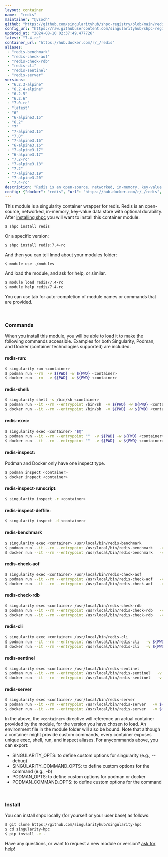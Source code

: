 ```yaml
---
layout: container
name:  "redis"
maintainer: "@vsoch"
github: "https://github.com/singularityhub/shpc-registry/blob/main/redis/container.yaml"
config_url: "https://raw.githubusercontent.com/singularityhub/shpc-registry/main/redis/container.yaml"
updated_at: "2024-08-10 02:37:49.477726"
latest: "7.4-rc"
container_url: "https://hub.docker.com/r/_/redis"
aliases:
 - "redis-benchmark"
 - "redis-check-aof"
 - "redis-check-rdb"
 - "redis-cli"
 - "redis-sentinel"
 - "redis-server"
versions:
 - "6.2.3-alpine"
 - "6.2.4-alpine"
 - "6.2.5"
 - "6.2.6"
 - "7.0-rc"
 - "latest"
 - "6"
 - "6-alpine3.15"
 - "6.2"
 - "7"
 - "7-alpine3.15"
 - "7.0"
 - "7-alpine3.16"
 - "6-alpine3.16"
 - "7-alpine3.17"
 - "6-alpine3.17"
 - "7.2-rc"
 - "7-alpine3.18"
 - "7.2"
 - "7-alpine3.19"
 - "7-alpine3.20"
 - "7.4-rc"
description: "Redis is an open-source, networked, in-memory, key-value data store with optional durability."
config: {"docker": "redis", "url": "https://hub.docker.com/r/_/redis", "maintainer": "@vsoch", "description": "Redis is an open-source, networked, in-memory, key-value data store with optional durability.", "filter": ["^(?!.*32bit).*$"], "latest": {"7.4-rc": "sha256:12ab4e5e1ffa3a66737faa54959e81285369b1a769f13d7685117ad83ec5e6db"}, "tags": {"6.2.3-alpine": "sha256:f8f0e809a4281714c33edf86f6da6cc2d4058c8549e44d8c83303c28b3123072", "6.2.4-alpine": "sha256:0039796b887fd30e460353f14e46ba1004152aa97f5f59094cc21eac445fc89b", "6.2.5": "sha256:c98f0230b5f1831f4f5dd764c4ea8ef11d3e3a1a3593278eb952373d97c82b27", "6.2.6": "sha256:b7fd1a2c89d09a836f659d72c52d27b9f71202c97014a47639f87c992e8c0f1b", "7.0-rc": "sha256:359475c7f0c0a8a28444ca36799b087bb98c8f9db0ee9fa5c13017b4d1693fb5", "latest": "sha256:68edcadfac2eba9ae95651ef4f736b9a3871afb57f7275c6ca243793bff5a55d", "6": "sha256:0784f4bf63d42ca611e7c743269f83c7b74e3acb65f6998d3132529e3c6a171b", "6-alpine3.15": "sha256:4091b9da835824257744fba095932e470078eb2c0025899ac1c6944b2d638c7e", "6.2": "sha256:0784f4bf63d42ca611e7c743269f83c7b74e3acb65f6998d3132529e3c6a171b", "7": "sha256:68edcadfac2eba9ae95651ef4f736b9a3871afb57f7275c6ca243793bff5a55d", "7-alpine3.15": "sha256:541e6d75df5dfb08e8859929bab06da265673808a6f2285abe6b7c76c1c98c6e", "7.0": "sha256:a64265efc89e37111b6824b7bb81c6bc844a7299e94b2d4d008e1026b1c100be", "7-alpine3.16": "sha256:2700d5097763fda285c463f4eefc3d0730a2df2a9d48e66707b19d5a5e5f23d4", "6-alpine3.16": "sha256:aeaf1a7251c9cdaead1bef13d68aac16b0e22326ecfefdb6079008ffab81065d", "7-alpine3.17": "sha256:cbcf5bfbc3eaa232b1fa99e539459f46915a41334d46b54bf894f8837a7f071e", "6-alpine3.17": "sha256:0bb58d0fec5900dd82002b53b9d2dc0dfbd1831e7d2570cb4e66ff1a9464b134", "7.2-rc": "sha256:7263f36e388ca406f67ec5614a3d0099d7634804e5e26536fdde85ca7d8efa94", "7-alpine3.18": "sha256:3ce533b2b057f74b235d1d8697ae08b1b6ff0a5e16827ea6a377b6365693c7ed", "7.2": "sha256:68edcadfac2eba9ae95651ef4f736b9a3871afb57f7275c6ca243793bff5a55d", "7-alpine3.19": "sha256:8f157725f8eee31e65a8d4765f1f986d76aedc1a0503345dfb63a2b1b5a441ee", "7-alpine3.20": "sha256:0bc09d9f486508aa42ecc2f18012bb1e3a1b2744ef3a6ad30942fa12579f0b03", "7.4-rc": "sha256:12ab4e5e1ffa3a66737faa54959e81285369b1a769f13d7685117ad83ec5e6db"}, "aliases": {"redis-benchmark": "/usr/local/bin/redis-benchmark", "redis-check-aof": "/usr/local/bin/redis-check-aof", "redis-check-rdb": "/usr/local/bin/redis-check-rdb", "redis-cli": "/usr/local/bin/redis-cli", "redis-sentinel": "/usr/local/bin/redis-sentinel", "redis-server": "/usr/local/bin/redis-server"}}
---
```


This module is a singularity container wrapper for redis.
Redis is an open-source, networked, in-memory, key-value data store with optional durability.
After [installing shpc](#install) you will want to install this container module:


```bash
$ shpc install redis
```

Or a specific version:

```bash
$ shpc install redis:7.4-rc
```

And then you can tell lmod about your modules folder:

```bash
$ module use ./modules
```

And load the module, and ask for help, or similar.

```bash
$ module load redis/7.4-rc
$ module help redis/7.4-rc
```

You can use tab for auto-completion of module names or commands that are provided.

<br>

### Commands

When you install this module, you will be able to load it to make the following commands accessible.
Examples for both Singularity, Podman, and Docker (container technologies supported) are included.

#### redis-run:

```bash
$ singularity run <container>
$ podman run --rm  -v ${PWD} -w ${PWD} <container>
$ docker run --rm  -v ${PWD} -w ${PWD} <container>
```

#### redis-shell:

```bash
$ singularity shell -s /bin/sh <container>
$ podman run --it --rm --entrypoint /bin/sh  -v ${PWD} -w ${PWD} <container>
$ docker run --it --rm --entrypoint /bin/sh  -v ${PWD} -w ${PWD} <container>
```

#### redis-exec:

```bash
$ singularity exec <container> "$@"
$ podman run --it --rm --entrypoint ""  -v ${PWD} -w ${PWD} <container> "$@"
$ docker run --it --rm --entrypoint ""  -v ${PWD} -w ${PWD} <container> "$@"
```

#### redis-inspect:

Podman and Docker only have one inspect type.

```bash
$ podman inspect <container>
$ docker inspect <container>
```

#### redis-inspect-runscript:

```bash
$ singularity inspect -r <container>
```

#### redis-inspect-deffile:

```bash
$ singularity inspect -d <container>
```


#### redis-benchmark

```bash
$ singularity exec <container> /usr/local/bin/redis-benchmark
$ podman run --it --rm --entrypoint /usr/local/bin/redis-benchmark   -v ${PWD} -w ${PWD} <container> -c " $@"
$ docker run --it --rm --entrypoint /usr/local/bin/redis-benchmark   -v ${PWD} -w ${PWD} <container> -c " $@"
```


#### redis-check-aof

```bash
$ singularity exec <container> /usr/local/bin/redis-check-aof
$ podman run --it --rm --entrypoint /usr/local/bin/redis-check-aof   -v ${PWD} -w ${PWD} <container> -c " $@"
$ docker run --it --rm --entrypoint /usr/local/bin/redis-check-aof   -v ${PWD} -w ${PWD} <container> -c " $@"
```


#### redis-check-rdb

```bash
$ singularity exec <container> /usr/local/bin/redis-check-rdb
$ podman run --it --rm --entrypoint /usr/local/bin/redis-check-rdb   -v ${PWD} -w ${PWD} <container> -c " $@"
$ docker run --it --rm --entrypoint /usr/local/bin/redis-check-rdb   -v ${PWD} -w ${PWD} <container> -c " $@"
```


#### redis-cli

```bash
$ singularity exec <container> /usr/local/bin/redis-cli
$ podman run --it --rm --entrypoint /usr/local/bin/redis-cli   -v ${PWD} -w ${PWD} <container> -c " $@"
$ docker run --it --rm --entrypoint /usr/local/bin/redis-cli   -v ${PWD} -w ${PWD} <container> -c " $@"
```


#### redis-sentinel

```bash
$ singularity exec <container> /usr/local/bin/redis-sentinel
$ podman run --it --rm --entrypoint /usr/local/bin/redis-sentinel   -v ${PWD} -w ${PWD} <container> -c " $@"
$ docker run --it --rm --entrypoint /usr/local/bin/redis-sentinel   -v ${PWD} -w ${PWD} <container> -c " $@"
```


#### redis-server

```bash
$ singularity exec <container> /usr/local/bin/redis-server
$ podman run --it --rm --entrypoint /usr/local/bin/redis-server   -v ${PWD} -w ${PWD} <container> -c " $@"
$ docker run --it --rm --entrypoint /usr/local/bin/redis-server   -v ${PWD} -w ${PWD} <container> -c " $@"
```



In the above, the `<container>` directive will reference an actual container provided
by the module, for the version you have chosen to load. An environment file in the
module folder will also be bound. Note that although a container
might provide custom commands, every container exposes unique exec, shell, run, and
inspect aliases. For anycommands above, you can export:

 - SINGULARITY_OPTS: to define custom options for singularity (e.g., --debug)
 - SINGULARITY_COMMAND_OPTS: to define custom options for the command (e.g., -b)
 - PODMAN_OPTS: to define custom options for podman or docker
 - PODMAN_COMMAND_OPTS: to define custom options for the command

<br>

### Install

You can install shpc locally (for yourself or your user base) as follows:

```bash
$ git clone https://github.com/singularityhub/singularity-hpc
$ cd singularity-hpc
$ pip install -e .
```

Have any questions, or want to request a new module or version? [ask for help!](https://github.com/singularityhub/singularity-hpc/issues)
